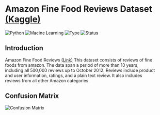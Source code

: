 # Amazon Fine Food Reviews Dataset [(Kaggle)](https://www.kaggle.com/snap/amazon-fine-food-reviews)

![Python](https://img.shields.io/badge/python-3.8.x-success) ![Macine Learning](https://img.shields.io/badge/Machine-Learning-red) ![Type](https://img.shields.io/badge/Type-Supervised-yellow) ![Status](https://img.shields.io/badge/Status-Completed-success)

## Introduction
Amazon Fine Food Reviews [(Link)](https://www.kaggle.com/snap/amazon-fine-food-reviews)
This dataset consists of reviews of fine foods from amazon. The data span a period of more than 10 years, including all 500,000 reviews up to October 2012. Reviews include product and user information, ratings, and a plain text review. It also includes reviews from all other Amazon categories.

## Confusion Matrix
![Confusion Matrix]()